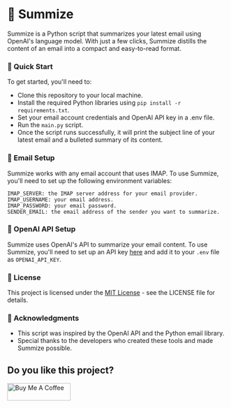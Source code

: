 # 📧 Summize

Summize is a Python script that summarizes your latest email using OpenAI's language model. With just a few clicks, Summize distills the content of an email into a compact and easy-to-read format.

### 🚀 Quick Start
To get started, you'll need to:

- Clone this repository to your local machine.
- Install the required Python libraries using `pip install -r requirements.txt`.
- Set your email account credentials and OpenAI API key in a .env file.
- Run the `main.py` script.
- Once the script runs successfully, it will print the subject line of your latest email and a bulleted summary of its content.

### 📩 Email Setup
Summize works with any email account that uses IMAP. To use Summize, you'll need to set up the following environment variables:

```
IMAP_SERVER: the IMAP server address for your email provider.
IMAP_USERNAME: your email address.
IMAP_PASSWORD: your email password.
SENDER_EMAIL: the email address of the sender you want to summarize.
```

### 🔑 OpenAI API Setup
Summize uses OpenAI's API to summarize your email content. To use Summize, you'll need to set up an API key [here](https://platform.openai.com/account/api-keys)
 and add it to your `.env` file as `OPENAI_API_KEY`.


### 📝 License
This project is licensed under the [MIT License](./LICENSE) - see the LICENSE file for details.

### 🙏 Acknowledgments
- This script was inspired by the OpenAI API and the Python email library. 
- Special thanks to the developers who created these tools and made Summize possible.

## Do you like this project?
<a href="https://www.buymeacoffee.com/cyphercut" target="_blank"><img src="https://cdn.buymeacoffee.com/buttons/v2/default-blue.png" alt="Buy Me A Coffee" style="height: 40px !important;width: 145px !important;" ></a>
